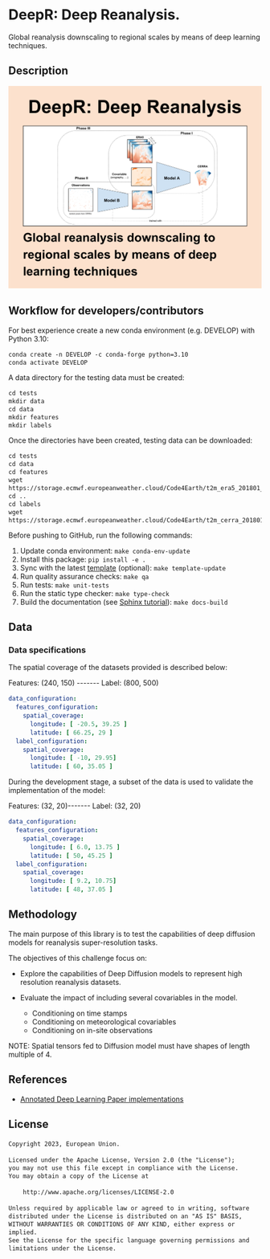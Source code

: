 # DeepR: Deep Reanalysis.

Global reanalysis downscaling to regional scales by means of deep learning techniques.

## Description

![project-photo-description.png](docs%2F_static%2Fproject-photo-description.png)

## Workflow for developers/contributors

For best experience create a new conda environment (e.g. DEVELOP) with Python 3.10:

```
conda create -n DEVELOP -c conda-forge python=3.10
conda activate DEVELOP
```

A data directory for the testing data must be created:

```
cd tests
mkdir data
cd data
mkdir features
mkdir labels
```

Once the directories have been created, testing data can be downloaded:

```
cd tests
cd data
cd features
wget https://storage.ecmwf.europeanweather.cloud/Code4Earth/t2m_era5_201801_025deg.nc
cd ..
cd labels
wget https://storage.ecmwf.europeanweather.cloud/Code4Earth/t2m_cerra_201801_005deg.nc
```

Before pushing to GitHub, run the following commands:

1. Update conda environment: `make conda-env-update`
1. Install this package: `pip install -e .`
1. Sync with the latest [template](https://github.com/ecmwf-projects/cookiecutter-conda-package) (optional): `make template-update`
1. Run quality assurance checks: `make qa`
1. Run tests: `make unit-tests`
1. Run the static type checker: `make type-check`
1. Build the documentation (see [Sphinx tutorial](https://www.sphinx-doc.org/en/master/tutorial/)): `make docs-build`

## Data

### Data specifications

The spatial coverage of the datasets provided is described below:

Features: (240, 150) ------- Label: (800, 500)

```complete-spatial-coverage.yml
data_configuration:
  features_configuration:
    spatial_coverage:
      longitude: [ -20.5, 39.25 ]
      latitude: [ 66.25, 29 ]
  label_configuration:
    spatial_coverage:
      longitude: [ -10, 29.95]
      latitude: [ 60, 35.05 ]
```

During the development stage, a subset of the data is used to validate the implementation of the model:

Features: (32, 20)------- Label: (32, 20)

```reduce-spatial-coverage.yml
data_configuration:
  features_configuration:
    spatial_coverage:
      longitude: [ 6.0, 13.75 ]
      latitude: [ 50, 45.25 ]
  label_configuration:
    spatial_coverage:
      longitude: [ 9.2, 10.75]
      latitude: [ 48, 37.05 ]
```

## Methodology

The main purpose of this library is to test the capabilities of deep diffusion models for reanalysis super-resolution tasks.

The objectives of this challenge focus on:

- Explore the capabilities of Deep Diffusion models to represent high resolution reanalysis datasets.

- Evaluate the impact of including several covariables in the model.

  - Conditioning on time stamps
  - Conditioning on meteorological covariables
  - Conditioning on in-site observations

NOTE: Spatial tensors fed to Diffusion model must have shapes of length multiple of 4.

## References

- [Annotated Deep Learning Paper implementations](https://github.com/labmlai/annotated_deep_learning_paper_implementations)

## License

```
Copyright 2023, European Union.

Licensed under the Apache License, Version 2.0 (the "License");
you may not use this file except in compliance with the License.
You may obtain a copy of the License at

    http://www.apache.org/licenses/LICENSE-2.0

Unless required by applicable law or agreed to in writing, software
distributed under the License is distributed on an "AS IS" BASIS,
WITHOUT WARRANTIES OR CONDITIONS OF ANY KIND, either express or implied.
See the License for the specific language governing permissions and
limitations under the License.
```

